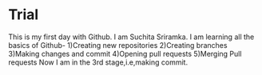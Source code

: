 # Trial
This is my first day with Github.
I am Suchita Sriramka. 
I am learning all the basics of Github-
1)Creating new repositories
2)Creating branches
3)Making changes and commit
4)Opening pull requests
5)Merging Pull requests
Now I am in the 3rd stage,i.e,making commit.
